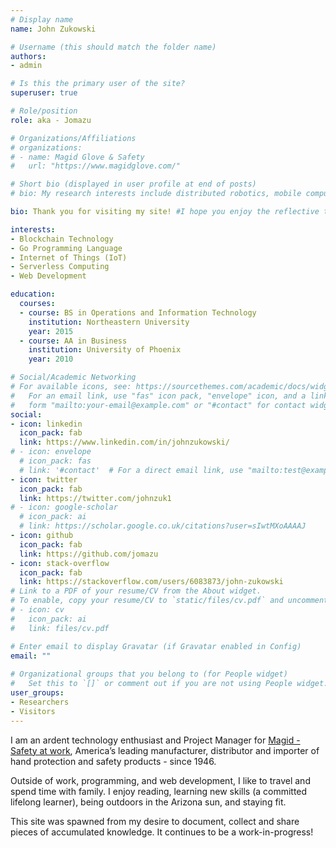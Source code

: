 ```yaml
---
# Display name
name: John Zukowski

# Username (this should match the folder name)
authors:
- admin

# Is this the primary user of the site?
superuser: true

# Role/position
role: aka - Jomazu

# Organizations/Affiliations
# organizations:
# - name: Magid Glove & Safety
#   url: "https://www.magidglove.com/"

# Short bio (displayed in user profile at end of posts)
# bio: My research interests include distributed robotics, mobile computing and programmable matter.

bio: Thank you for visiting my site! #I hope you enjoy the reflective tapestry of projects, posts, and code snippets!

interests:
- Blockchain Technology
- Go Programming Language
- Internet of Things (IoT)
- Serverless Computing
- Web Development

education:
  courses:
  - course: BS in Operations and Information Technology
    institution: Northeastern University
    year: 2015
  - course: AA in Business
    institution: University of Phoenix
    year: 2010

# Social/Academic Networking
# For available icons, see: https://sourcethemes.com/academic/docs/widgets/#icons
#   For an email link, use "fas" icon pack, "envelope" icon, and a link in the
#   form "mailto:your-email@example.com" or "#contact" for contact widget.
social:
- icon: linkedin
  icon_pack: fab
  link: https://www.linkedin.com/in/johnzukowski/
# - icon: envelope
  # icon_pack: fas
  # link: '#contact'  # For a direct email link, use "mailto:test@example.org".
- icon: twitter
  icon_pack: fab
  link: https://twitter.com/johnzuk1
# - icon: google-scholar
  # icon_pack: ai
  # link: https://scholar.google.co.uk/citations?user=sIwtMXoAAAAJ
- icon: github
  icon_pack: fab
  link: https://github.com/jomazu
- icon: stack-overflow
  icon_pack: fab
  link: https://stackoverflow.com/users/6083873/john-zukowski
# Link to a PDF of your resume/CV from the About widget.
# To enable, copy your resume/CV to `static/files/cv.pdf` and uncomment the lines below.  
# - icon: cv
#   icon_pack: ai
#   link: files/cv.pdf

# Enter email to display Gravatar (if Gravatar enabled in Config)
email: ""
  
# Organizational groups that you belong to (for People widget)
#   Set this to `[]` or comment out if you are not using People widget.  
user_groups:
- Researchers
- Visitors
---
```


I am an ardent technology enthusiast and Project Manager for [Magid - Safety at work](https://www.magidglove.com/), America’s leading manufacturer, distributor and importer of hand protection and safety products - since 1946.

Outside of work, programming, and web development, I like to travel and spend time with family. I enjoy reading, learning new skills (a committed lifelong learner), being outdoors in the Arizona sun, and staying fit.

This site was spawned from my desire to document, collect and share pieces of accumulated knowledge. It continues to be a work-in-progress!